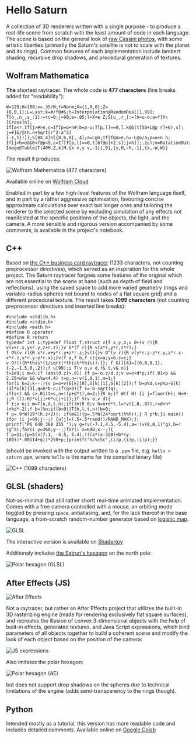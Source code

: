 # Hello Saturn

A collection of 3D renderers written with a single purpose - to produce a real-life scene from scratch with the least amount of code in each language. The scene is based on the general look of [raw Cassini photos](https://science.nasa.gov/mission/cassini/multimedia/featured-raw-images/), with some artistic liberties (primarily the Saturn's satellite is not to scale with the planet and its rings). Common features of each implementation include lambert shading, recursive drop shadows, and procedural generation of textures.

## Wolfram Mathematica

**The** shortest raytracer. The whole code is **477 characters** (line breaks added for "readability"):

```
W=320;H=180;v=.35/W;f=Norm;X={1,0,0};Z={0,0,1};L=Last;k=#/f@#&;t=Interpolation@RandomReal[1,99];
T[o_,n_,s_:1]:=(c=0;j=99;e=.05;l=X+e Z;S[u_,r_]:=(h=u-o;a=f[h\[Cross]n];
If[a<r,If[j>#>e,c=If[p=o+n#;b=p-u;T[p,l]==0,l.k@b(t[50+L@p r]+6),s];
j=#]&/@(h.n+Sqrt[r^2-a^2]{-1,1})]);S[0X,4]S[{8,6,0},.4];a=L@n;If[f@a>e,h=-L@o/a;p=o+n h;
If[j>h>e&&6<f@p<9,c=If[T[p,l]==0,t[6f@p]+2,s];j=h]];.1c);m=RotationMatrix;M=m[1,Z].m[1,X];
Image@Table[T[40M.Z,k[M.{x v,y v,-1}],0],{y,H,-H,-1},{x,-W,W}]
```

The result it produces:

![Wolfram Mathematica (477 characters)](Images/Wolfram.png)

Available online on [Wolfram Cloud](https://www.wolframcloud.com/obj/566c07ee-4a30-44ad-8329-c29e07d14e01)

Enabled in part by a few high-level features of the Wolfram language itself, and in part by a rather aggressive optimisation, favouring concise approximate calculations over exact but longer ones and tailoring the renderer to the selected scene by excluding simulation of any effects not manifested at the specific positions of the objects, the light, and the camera. A more sensible and rigorous version accompanied by some comments, is available in the project's notebook.

## C++

Based on [the C++ business card raytracer](https://fabiensanglard.net/rayTracing_back_of_business_card/) (1233 characters, not counting preprocessor directives), which served as an inspiration for the whole project. The Saturn raytracer forgoes some features of the original which are not essential to the scene at hand (such as depth of field and reflections), using the saved space to add more varied geometry (rings and variable-radius spheres not bound to nodes of a flat square grid) and a different procedural texture. The result takes **1099 characters** (not counting preprocessor directives and inserted line breaks):

```
#include <stdlib.h>
#include <stdio.h>
#include <math.h>
#define O operator
#define R return
typedef int i;typedef float f;struct v{f x,y,z;v O+(v r){R v(x+r.x,y+r.y,z+r.z);}v O*(f r){R v(x*r,y*r,z*r);}
f O%(v r){R x*r.x+y*r.y+z*r.z;}v(){}v O^(v r){R v(y*r.z-z*r.y,z*r.x-x*r.z,x*r.y-y*r.x);}v(f a,f b,f c){x=a;y=b;z=c;}
v O!(){R*this*(1/sqrt(*this%*this));}}; f G[][4]={{0,0,0,1},{-2,-1.5,0,.2}};f u[99];i T(v o,v d,f& t,v& n){
t=1e9;i m=0;if (abs(d.z)>.01) {f p=-o.z/d.z;v w=o+d*p;if(.01<p && 2.25<w%w && w%w<4.4) t=p,n=!v(1,0,1),m=1;}
for(i k=2;k--;){v p=o+v(G[k][0],G[k][1],G[k][2]);f b=p%d,c=p%p-G[k][3]*G[k][3],q=b*b-c;if(q>0){f s=-b-sqrt(q);
if(s<t && s>.01)t=s,n=!(p+d*t),m=2;}}R m;}f W(f H) {i j=floor(H); H=H-j;R ((1-H)*u[j]+H*u[j+1]);}f S(v o,v d){
f t;v n;i m=T(o,d,t,n);if(!m)R 0;v h=o+d*t,l=!v(1,0,.07),r=d+n*(n%d*-2);f b=l%n;if(b<0||T(h,l,t,n))b=0;
f p=.9*W(19*(h.z+2)); if(m&1){p=.5*W(24*sqrt(h%h));} R p*b;}i main(){for (i j=99;j--;) {u[j]=(.5+.5*rand()/RAND_MAX);};
printf("P6 640 360 255 ");v g=!v(-7.1,4.5,-5.4),a=!(v(0,0,1)^g),b=!(g^a);for(i y=360;y--;)for(i x=640;x--;){
f p=11;{p=S(v(7.1, -4.5, 5.4),!((a*(x-320)+b*(y-180))*.00114+g))*250+p;}printf("%c%c%c",(i)p,(i)p,(i)p);}}
```

(should be invoked with the output written to a `.ppm` file, e.g. ```hello > saturn.ppm```, where `hello` is the name for the compiled binary file)

![C++ (1099 characters)](Images/C++.png)

## GLSL (shaders)

Not-as-minimal (but still rather short) real-time animated implementation. Comes with a free camera controlled with a mouse, an orbiting mode toggled by pressing `space`, antialiasing, and, for the lack thereof in the base language, a from-scratch random-number generator based on [logistic map](https://en.wikipedia.org/wiki/Logistic_map).

![GLSL](Images/GLSL.png)

The interactive version is available on [Shadertoy](https://www.shadertoy.com/embed/stByRG?paused=false)

Additionaly includes [the Satrun's hexagon](https://en.wikipedia.org/wiki/Saturn%27s_hexagon) on the north pole:

![Polar hexagon (GLSL)](<Images/GLSL hex.png>)

## After Effects (JS)

![After Effects](Images/AE.png)

Not a raytracer, but rather an After Effects project that utilizes the built-in 3D rasterizing engine (made for rendering exclusively flat square surfaces), and recreates the illusion of convex 3-dimensional objects with the help of built-in effects, generated textures, and Java Script expressions, which bind parameters of all objects together to build a coherent scene and modify the look of each object based on the position of the camera:

![JS expressions](<Images/JS expressions.gif>)

Also imitates the polar hexagon:

![Polar hexagon (AE)](<Images/AE hex.png>)

but does not support drop shadows on the spheres due to technical limitations of the engine (adds semi-transparency to the rings though).

## Python

Intended mostly as a tutorial, this version has more readable code and includes detailed comments. Available online on [Google Colab](https://colab.research.google.com/drive/1PR4u2Hia5xthwy1G5SM-yVO5H_cr1HCY#scrollTo=5b39d429)
